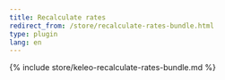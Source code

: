 ```yaml
---
title: Recalculate rates
redirect_from: /store/recalculate-rates-bundle.html
type: plugin
lang: en
---
```


{% include store/keleo-recalculate-rates-bundle.md %}
